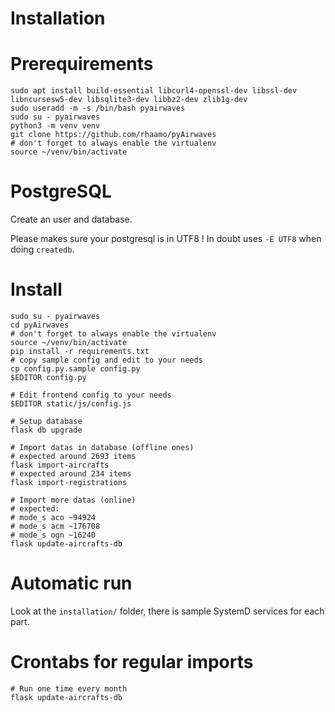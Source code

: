 # Installation

# Prerequirements

    sudo apt install build-essential libcurl4-openssl-dev libssl-dev libncursesw5-dev libsqlite3-dev libbz2-dev zlib1g-dev
    sudo useradd -m -s /bin/bash pyairwaves
    sudo su - pyairwaves
    python3 -m venv venv
    git clone https://github.com/rhaamo/pyAirwaves
    # don't forget to always enable the virtualenv
    source ~/venv/bin/activate

# PostgreSQL

Create an user and database.

Please makes sure your postgresql is in UTF8 ! In doubt uses `-E UTF8` when doing `createdb`.

# Install

    sudo su - pyairwaves
    cd pyAirwaves
    # don't forget to always enable the virtualenv
    source ~/venv/bin/activate
    pip install -r requirements.txt
    # copy sample config and edit to your needs
    cp config.py.sample config.py
    $EDITOR config.py
    
    # Edit frontend config to your needs
    $EDITOR static/js/config.js
    
    # Setup database
    flask db upgrade
    
    # Import datas in database (offline ones)
    # expected around 2693 items
    flask import-aircrafts
    # expected around 234 items
    flask import-registrations
    
    # Import more datas (online)
    # expected:
    # mode_s aco ~94924
    # mode_s acm ~176708
    # mode_s ogn ~16240
    flask update-aircrafts-db

# Automatic run

Look at the `installation/` folder, there is sample SystemD services for each part.

# Crontabs for regular imports
```
# Run one time every month
flask update-aircrafts-db
```
